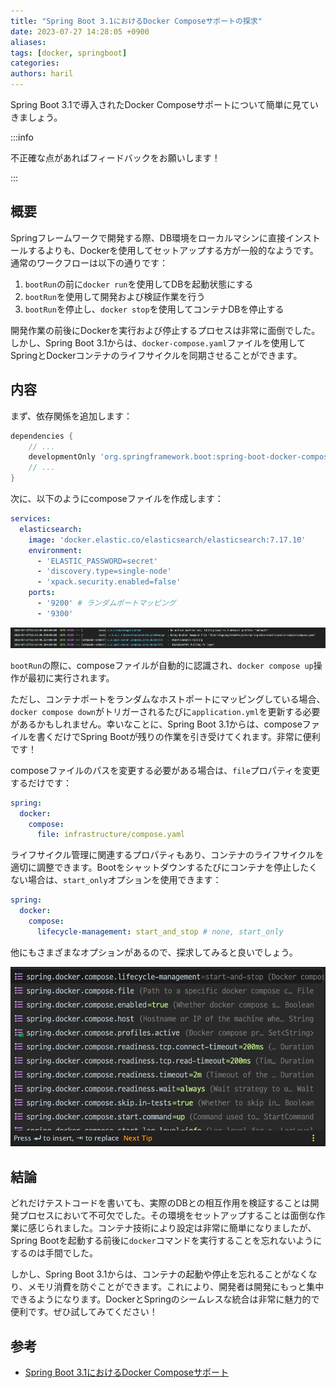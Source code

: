 ```yaml
---
title: "Spring Boot 3.1におけるDocker Composeサポートの探求"
date: 2023-07-27 14:28:05 +0900
aliases: 
tags: [docker, springboot]
categories: 
authors: haril
---
```


Spring Boot 3.1で導入されたDocker Composeサポートについて簡単に見ていきましょう。

:::info

不正確な点があればフィードバックをお願いします！

:::

## 概要

Springフレームワークで開発する際、DB環境をローカルマシンに直接インストールするよりも、Dockerを使用してセットアップする方が一般的なようです。通常のワークフローは以下の通りです：

1. `bootRun`の前に`docker run`を使用してDBを起動状態にする
2. `bootRun`を使用して開発および検証作業を行う
3. `bootRun`を停止し、`docker stop`を使用してコンテナDBを停止する

開発作業の前後にDockerを実行および停止するプロセスは非常に面倒でした。しかし、Spring Boot 3.1からは、`docker-compose.yaml`ファイルを使用してSpringとDockerコンテナのライフサイクルを同期させることができます。

## 内容

まず、依存関係を追加します：

```groovy
dependencies {
    // ...
    developmentOnly 'org.springframework.boot:spring-boot-docker-compose'
    // ...
}
```

次に、以下のようにcomposeファイルを作成します：

```yaml
services:
  elasticsearch:
    image: 'docker.elastic.co/elasticsearch/elasticsearch:7.17.10'
    environment:
      - 'ELASTIC_PASSWORD=secret'
      - 'discovery.type=single-node'
      - 'xpack.security.enabled=false'
    ports:
      - '9200' # ランダムポートマッピング
      - '9300'
```

![image](./Pasted-image-20230727132521.webp)

`bootRun`の際に、composeファイルが自動的に認識され、`docker compose up`操作が最初に実行されます。

ただし、コンテナポートをランダムなホストポートにマッピングしている場合、`docker compose down`がトリガーされるたびに`application.yml`を更新する必要があるかもしれません。幸いなことに、Spring Boot 3.1からは、composeファイルを書くだけでSpring Bootが残りの作業を引き受けてくれます。非常に便利です！

composeファイルのパスを変更する必要がある場合は、`file`プロパティを変更するだけです：

```yaml
spring:
  docker:
    compose:
      file: infrastructure/compose.yaml
```

ライフサイクル管理に関連するプロパティもあり、コンテナのライフサイクルを適切に調整できます。Bootをシャットダウンするたびにコンテナを停止したくない場合は、`start_only`オプションを使用できます：

```yaml
spring:
  docker:
    compose:
      lifecycle-management: start_and_stop # none, start_only
```

他にもさまざまなオプションがあるので、探求してみると良いでしょう。

![image](./Pasted-image-20230727142925.webp)

## 結論

どれだけテストコードを書いても、実際のDBとの相互作用を検証することは開発プロセスにおいて不可欠でした。その環境をセットアップすることは面倒な作業に感じられました。コンテナ技術により設定は非常に簡単になりましたが、Spring Bootを起動する前後に`docker`コマンドを実行することを忘れないようにするのは手間でした。

しかし、Spring Boot 3.1からは、コンテナの起動や停止を忘れることがなくなり、メモリ消費を防ぐことができます。これにより、開発者は開発にもっと集中できるようになります。DockerとSpringのシームレスな統合は非常に魅力的で便利です。ぜひ試してみてください！

## 参考

- [Spring Boot 3.1におけるDocker Composeサポート](https://spring.io/blog/2023/06/21/docker-compose-support-in-spring-boot-3-1)